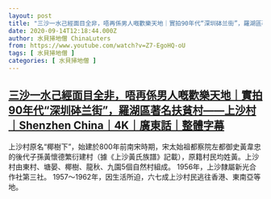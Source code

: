 ```yaml
---
layout: post
title: "三沙一水己經面目全非，唔再係男人嘅歡樂天地｜實拍90年代“深圳砵兰街”，羅湖區著名扶貧村——上沙村｜Shenzhen China｜4K｜廣東話｜整體字幕"
date: 2020-09-14T12:18:44.000Z
author: 水貝掃地僧 ChinaLuters
from: https://www.youtube.com/watch?v=Z7-EgoHQ-oU
tags: [ 水貝掃地僧 ]
categories: [ 水貝掃地僧 ]
---
```

<!--1600085924000-->
[三沙一水己經面目全非，唔再係男人嘅歡樂天地｜實拍90年代“深圳砵兰街”，羅湖區著名扶貧村——上沙村｜Shenzhen China｜4K｜廣東話｜整體字幕](https://www.youtube.com/watch?v=Z7-EgoHQ-oU)
------

<div>
上沙村原名“椰樹下”，始建於800年前南宋時期，宋太始祖都察院左都御史黃韋忠的後代子孫黃懷德繁衍建村（據《上沙黃氏族譜》記載），原籍村民均姓黃。上沙村由東村、塘晏、椰樹、龍秋、九園5個自然村組成。 1956年，上沙隸屬新光合作社第三社。 1957～1962年，因生活所迫，六七成上沙村民逃往香港、東南亞等地。
</div>
